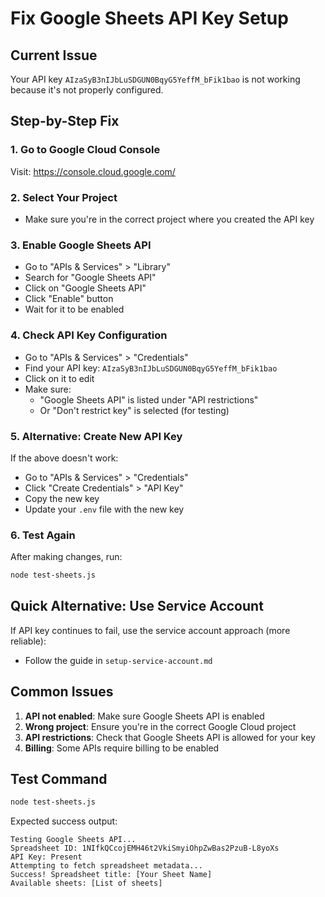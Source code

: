 # Fix Google Sheets API Key Setup

## Current Issue
Your API key `AIzaSyB3nIJbLuSDGUN0BqyG5YeffM_bFik1bao` is not working because it's not properly configured.

## Step-by-Step Fix

### 1. Go to Google Cloud Console
Visit: https://console.cloud.google.com/

### 2. Select Your Project
- Make sure you're in the correct project where you created the API key

### 3. Enable Google Sheets API
- Go to "APIs & Services" > "Library"
- Search for "Google Sheets API"
- Click on "Google Sheets API"
- Click "Enable" button
- Wait for it to be enabled

### 4. Check API Key Configuration
- Go to "APIs & Services" > "Credentials"
- Find your API key: `AIzaSyB3nIJbLuSDGUN0BqyG5YeffM_bFik1bao`
- Click on it to edit
- Make sure:
  - "Google Sheets API" is listed under "API restrictions"
  - Or "Don't restrict key" is selected (for testing)

### 5. Alternative: Create New API Key
If the above doesn't work:
- Go to "APIs & Services" > "Credentials"
- Click "Create Credentials" > "API Key"
- Copy the new key
- Update your `.env` file with the new key

### 6. Test Again
After making changes, run:
```bash
node test-sheets.js
```

## Quick Alternative: Use Service Account
If API key continues to fail, use the service account approach (more reliable):
- Follow the guide in `setup-service-account.md`

## Common Issues
1. **API not enabled**: Make sure Google Sheets API is enabled
2. **Wrong project**: Ensure you're in the correct Google Cloud project
3. **API restrictions**: Check that Google Sheets API is allowed for your key
4. **Billing**: Some APIs require billing to be enabled

## Test Command
```bash
node test-sheets.js
```

Expected success output:
```
Testing Google Sheets API...
Spreadsheet ID: 1NIfkQCcojEMH46t2VkiSmyiOhpZwBas2PzuB-L8yoXs
API Key: Present
Attempting to fetch spreadsheet metadata...
Success! Spreadsheet title: [Your Sheet Name]
Available sheets: [List of sheets]
``` 